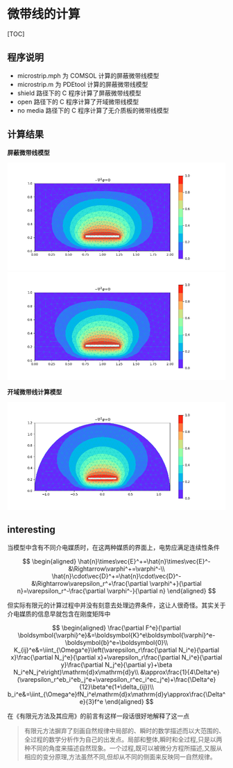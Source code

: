# 微带线的计算

[TOC]

## 程序说明

* microstrip.mph 为 COMSOL 计算的屏蔽微带线模型
* microstrip.m 为 PDEtool 计算的屏蔽微带线模型
* shield 路径下的 C 程序计算了屏蔽微带线模型
* open 路径下的 C 程序计算了开域微带线模型
* no media 路径下的 C 程序计算了无介质板的微带线模型

## 计算结果

**屏蔽微带线模型**

<center class='half'>
    <img src="./shield/images/no media.png" width=600>
    <img src="./shield/images/media.png" width=600>
</center>

**开域微带线计算模型**

<center>
    <img src="./open/images/open.png" width=600>
</center>

## interesting

当模型中含有不同介电媒质时，在这两种媒质的界面上，电势应满足连续性条件

$$
\begin{aligned}
    \hat{n}\times\vec{E}^+=\hat{n}\times\vec{E}^-&\Rightarrow\varphi^+=\varphi^-\\
    \hat{n}\cdot\vec{D}^+=\hat{n}\cdot\vec{D}^-&\Rightarrow\varepsilon_r^+\frac{\partial \varphi^+}{\partial n}=\varepsilon_r^-\frac{\partial \varphi^-}{\partial n}
\end{aligned}
$$

但实际有限元的计算过程中并没有刻意去处理边界条件，这让人很奇怪。其实关于介电媒质的信息早就包含在刚度矩阵中

$$
\begin{aligned}
    \frac{\partial F^e}{\partial \boldsymbol{\varphi}^e}&=\boldsymbol{K}^e\boldsymbol{\varphi}^e-\boldsymbol{b}^e=\boldsymbol{0}\\
    K_{ij}^e&=\iint_{\Omega^e}\left(\varepsilon_r\frac{\partial N_i^e}{\partial x}\frac{\partial N_j^e}{\partial x}+\varepsilon_r\frac{\partial N_i^e}{\partial y}\frac{\partial N_j^e}{\partial y}+\beta N_i^eN_j^e\right)\mathrm{d}x\mathrm{d}y\\
    &\approx\frac{1}{4\Delta^e}(\varepsilon_r^eb_i^eb_j^e+\varepsilon_r^ec_i^ec_j^e)+\frac{\Delta^e}{12}\beta^e(1+\delta_{ij})\\
    b_i^e&=\iint_{\Omega^e}fN_i^e\mathrm{d}x\mathrm{d}y\approx\frac{\Delta^e}{3}f^e
\end{aligned}
$$

在《有限元方法及其应用》的前言有这样一段话很好地解释了这一点

>有限元方法摒弃了刻画自然规律中局部的、瞬时的数学描述而以大范围的、全过程的数学分析作为自己的出发点。局部和整体,瞬时和全过程,只是以两种不同的角度来描述自然现象。一个过程,既可以被微分方程所描述,又服从相应的变分原理,方法虽然不同,但却从不同的侧面来反映同一自然规律。